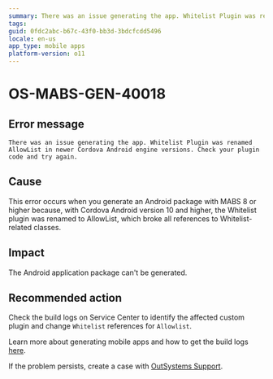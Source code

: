 ```yaml
---
summary: There was an issue generating the app. Whitelist Plugin was renamed AllowList in newer Cordova Android engine versions. Check your plugin code and try again.
tags:
guid: 0fdc2abc-b67c-43f0-bb3d-3bdcfcdd5496
locale: en-us
app_type: mobile apps
platform-version: o11
---
```


# OS-MABS-GEN-40018

## Error message

`There was an issue generating the app. Whitelist Plugin was renamed AllowList in newer Cordova Android engine versions. Check your plugin code and try again.`

## Cause

This error occurs when you generate an Android package with MABS 8 or higher because, with Cordova Android version 10 and higher, the Whitelist plugin was renamed to AllowList, which broke all references to Whitelist-related classes.

## Impact

The Android application package can't be generated.

## Recommended action

Check the build logs on Service Center to identify the affected custom plugin and change `Whitelist` references for `Allowlist`.

Learn more about generating mobile apps and how to get the build logs [here](https://success.outsystems.com/Documentation/11/Delivering_Mobile_Apps/Generate_and_Distribute_Your_Mobile_App#download-mobile-app-build-logs).

If the problem persists, create a case with [OutSystems Support](https://www.outsystems.com/support/portal/open-support-case?ErrorCode=OS-MABS-GEN-40018).
